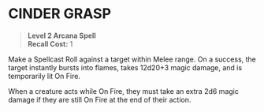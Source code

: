 # CINDER GRASP

> **Level 2 Arcana Spell**  
> **Recall Cost:** 1

Make a Spellcast Roll against a target within Melee range. On a success, the target instantly bursts into flames, takes 12d20+3 magic damage, and is temporarily lit On Fire.

When a creature acts while On Fire, they must take an extra 2d6 magic damage if they are still On Fire at the end of their action.
